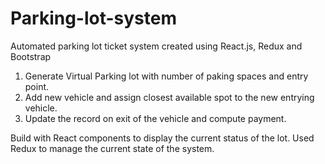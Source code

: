 # Parking-lot-system
Automated parking lot ticket system created using React.js, Redux and Bootstrap

1) Generate Virtual Parking lot with number of paking spaces and entry point.
2) Add new vehicle and assign closest available spot to the new entrying vehicle.
3) Update the record on exit of the vehicle and compute payment.

Build with React components to display the current status of the lot.
Used Redux to manage the current state of the system.